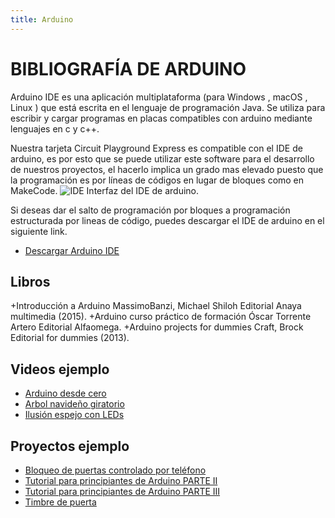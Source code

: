 ```yaml
---
title: Arduino
---
```

# BIBLIOGRAFÍA DE ARDUINO
Arduino IDE es una aplicación multiplataforma (para Windows , macOS , Linux ) que está escrita en el lenguaje de programación Java. Se utiliza para escribir y cargar programas en placas compatibles con arduino mediante lenguajes en c y c++.<br/>

Nuestra tarjeta Circuit Playground Express es compatible con el IDE de arduino, es por esto que se puede utilizar este software para el desarrollo de nuestros proyectos, el hacerlo implica un grado mas elevado puesto que la programación es por líneas de códigos en lugar de bloques como en MakeCode.
![IDE]({{site.baseurl}}/img/ide.png)
Interfaz del IDE de arduino.<br/>

Si deseas dar el salto de programación por bloques a programación estructurada por lineas de código, puedes descargar el IDE  de arduino en el siguiente link.

* [Descargar Arduino IDE](https://www.arduino.cc/en/main/software)

## Libros      
+Introducción a Arduino
MassimoBanzi, Michael Shiloh
Editorial Anaya multimedia (2015).
+Arduino curso práctico de formación
Óscar Torrente Artero
Editorial Alfaomega.
+Arduino projects for dummies
Craft, Brock
Editorial for dummies (2013).

## Videos ejemplo
* [Arduino desde cero](https://www.youtube.com/watch?v=V5ioP-oImIc)
* [Arbol navideño giratorio](https://www.youtube.com/watch?v=LhfsPsobcH0)
* [Ilusión espejo con LEDs](https://www.youtube.com/watch?v=b2bvWArORSc)

## Proyectos ejemplo
* [Bloqueo de puertas controlado por teléfono](https://www.hackster.io/theSTEMpedia/smartphone-controlled-door-locking-system-b309f4?utm_campaign=new_projects&utm_content=0&utm_medium=email&utm_source=hackster&utm_term=project_image)
* [Tutorial para principiantes de Arduino PARTE II](https://www.hackster.io/Will_the_Star/tutorial-for-arduino-beginners-part-ii-66cece?utm_campaign=new_projects&utm_content=1&utm_medium=email&utm_source=hackster&utm_term=project_image)
* [Tutorial para principiantes de Arduino PARTE III](https://www.hackster.io/Will_the_Star/tutorial-for-arduino-beginners-part-iii-c58312?utm_campaign=new_projects&utm_content=4&utm_medium=email&utm_source=hackster&utm_term=project_image)
* [Timbre de puerta](https://www.hackster.io/msr048/knockless-door-bell-55f91f?utm_campaign=new_projects&utm_content=2&utm_medium=email&utm_source=hackster&utm_term=project_image)
